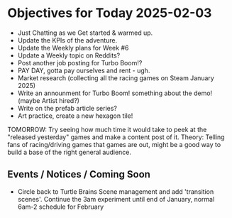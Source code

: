 # Objectives for Today 2025-02-03

- Just Chatting as we Get started & warmed up.
- Update the KPIs of the adventure.
- Update the Weekly plans for Week #6
- Update a Weekly topic on Reddits?
- Post another job posting for Turbo Boom!?
- PAY DAY, gotta pay ourselves and rent - ugh.
- Market research (collecting all the racing games on Steam January 2025)
- Write an announment for Turbo Boom! something about the demo! (maybe Artist hired?)
- Write on the prefab article series?
- Art practice, create a new hexagon tile!

TOMORROW: Try seeing how much time it would take to peek at the "released yesterday" games and make a content post of it.
  Theory: Telling fans of racing/driving games that games are out, might be a good way to build a base of the right general audience.

## Events / Notices / Coming Soon

- Circle back to Turtle Brains Scene management and add 'transition scenes'.
Continue the 3am experiment until end of January, normal 6am-2 schedule for February
